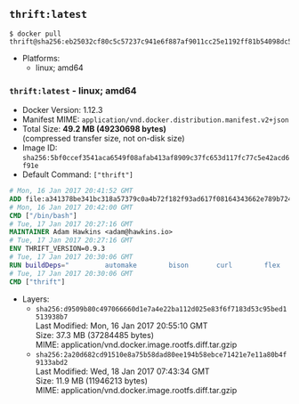 ## `thrift:latest`

```console
$ docker pull thrift@sha256:eb25032cf80c5c57237c941e6f887af9011cc25e1192ff81b54098dc534115b9
```

-	Platforms:
	-	linux; amd64

### `thrift:latest` - linux; amd64

-	Docker Version: 1.12.3
-	Manifest MIME: `application/vnd.docker.distribution.manifest.v2+json`
-	Total Size: **49.2 MB (49230698 bytes)**  
	(compressed transfer size, not on-disk size)
-	Image ID: `sha256:5bf0ccef3541aca6549f08afab413af8909c37fc653d117fc77c5e42acd6f91e`
-	Default Command: `["thrift"]`

```dockerfile
# Mon, 16 Jan 2017 20:41:52 GMT
ADD file:a341378be341bc318a57379c0a4b72f182f93ad617f08164343662e789b7244b in / 
# Mon, 16 Jan 2017 20:42:00 GMT
CMD ["/bin/bash"]
# Tue, 17 Jan 2017 20:27:16 GMT
MAINTAINER Adam Hawkins <adam@hawkins.io>
# Tue, 17 Jan 2017 20:27:16 GMT
ENV THRIFT_VERSION=0.9.3
# Tue, 17 Jan 2017 20:30:06 GMT
RUN buildDeps=" 		automake 		bison 		curl 		flex 		g++ 		libboost-dev 		libboost-filesystem-dev 		libboost-program-options-dev 		libboost-system-dev 		libboost-test-dev 		libevent-dev 		libssl-dev 		libtool 		make 		pkg-config 	"; 	apt-get update && apt-get install -y --no-install-recommends $buildDeps && rm -rf /var/lib/apt/lists/* 	&& curl -sSL "http://apache.mirrors.spacedump.net/thrift/$THRIFT_VERSION/thrift-$THRIFT_VERSION.tar.gz" -o thrift.tar.gz 	&& mkdir -p /usr/src/thrift 	&& tar zxf thrift.tar.gz -C /usr/src/thrift --strip-components=1 	&& rm thrift.tar.gz 	&& cd /usr/src/thrift 	&& ./configure  --without-python --without-cpp 	&& make 	&& make install 	&& cd / 	&& rm -rf /usr/src/thrift 	&& curl -k -sSL "https://storage.googleapis.com/golang/go1.4.linux-amd64.tar.gz" -o go.tar.gz 	&& tar xzf go.tar.gz 	&& rm go.tar.gz 	&& cp go/bin/gofmt /usr/bin/gofmt 	&& rm -rf go 	&& apt-get purge -y --auto-remove $buildDeps
# Tue, 17 Jan 2017 20:30:06 GMT
CMD ["thrift"]
```

-	Layers:
	-	`sha256:d9509b80c497066660d1e7a4e22ba112d025e83f6f7183d53c95bed1513938b7`  
		Last Modified: Mon, 16 Jan 2017 20:55:10 GMT  
		Size: 37.3 MB (37284485 bytes)  
		MIME: application/vnd.docker.image.rootfs.diff.tar.gzip
	-	`sha256:2a20d682cd91510e8a75b58dad80ee194b58ebce71421e7e11a80b4f9133abd2`  
		Last Modified: Wed, 18 Jan 2017 07:43:34 GMT  
		Size: 11.9 MB (11946213 bytes)  
		MIME: application/vnd.docker.image.rootfs.diff.tar.gzip
